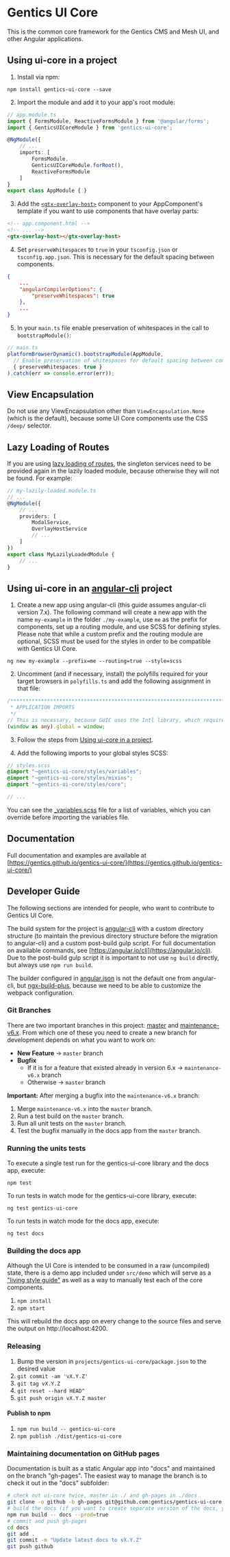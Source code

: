# Gentics UI Core

This is the common core framework for the Gentics CMS and Mesh UI, and other Angular applications.

## Using ui-core in a project

1. Install via npm:
```
npm install gentics-ui-core --save
```

2. Import the module and add it to your app's root module:

```TypeScript
// app.module.ts
import { FormsModule, ReactiveFormsModule } from '@angular/forms';
import { GenticsUICoreModule } from 'gentics-ui-core';

@NgModule({
    // ...
    imports: [
        FormsModule,
        GenticsUICoreModule.forRoot(),
        ReactiveFormsModule
    ]
}
export class AppModule { }
```

3. Add the [`<gtx-overlay-host>`](https://gentics.github.io/gentics-ui-core/#/overlay-host) component to your AppComponent's template if you want to use components that have overlay parts:

```HTML
<!-- app.component.html -->
<!-- ... -->
<gtx-overlay-host></gtx-overlay-host>
```

4. Set ```preserveWhitespaces``` to ```true``` in your ```tsconfig.json``` or ```tsconfig.app.json```.
This is necessary for the default spacing between components.

```JSON
{
    ...
    "angularCompilerOptions": {
        "preserveWhitespaces": true
    },
    ...
}
```

5. In your ```main.ts``` file enable preservation of whitespaces in the call to ```bootstrapModule()```:

```TypeScript
// main.ts
platformBrowserDynamic().bootstrapModule(AppModule, 
  // Enable preservation of whitespaces for default spacing between components.
  { preserveWhitespaces: true }
).catch(err => console.error(err));
```

## View Encapsulation

Do not use any ViewEncapsulation other than `ViewEncapsulation.None` (which is the default), because some UI Core components use the CSS `/deep/` selector.

## Lazy Loading of Routes

If you are using [lazy loading of routes](https://angular.io/guide/lazy-loading-ngmodules),  the singleton services need to be provided again in the lazily loaded module, because otherwise they will not be found. For example:

```TypeScript
// my-lazily-loaded.module.ts
// ...
@NgModule({
    // ...
    providers: [
        ModalService,
        OverlayHostService
        // ...
    ]
})
export class MyLazilyLoadedModule {
    // ...
}
```

## Using ui-core in an [angular-cli](https://cli.angular.io/) project

1. Create a new app using angular-cli (this guide assumes angular-cli version 7.x). The following command will create a new app with the name `my-example` in the folder `./my-example`, use `me` as the prefix for components, set up a routing module, and use SCSS for defining styles. Please note that while a custom prefix and the routing module are optional, SCSS must be used for the styles in order to be compatible with Gentics UI Core.

```
ng new my-example --prefix=me --routing=true --style=scss
```

2. Uncomment (and if necessary, install) the polyfills required for your target browsers in `polyfills.ts` and add the following assignment in that file:

```TypeScript
/***************************************************************************************************
 * APPLICATION IMPORTS
 */
// This is necessary, because GUIC uses the Intl library, which requires a global object (like in Node.js).
(window as any).global = window;
```

3. Follow the steps from [Using ui-core in a project](#using-ui-core-in-a-project).

4. Add the following imports to your global styles SCSS:

```SCSS
// styles.scss
@import "~gentics-ui-core/styles/variables";
@import "~gentics-ui-core/styles/mixins";
@import "~gentics-ui-core/styles/core";

// ...
```

You can see the [_variables.scss](src/styles/_variables.scss) file for a list of variables, which you can override before importing the variables file.

## Documentation

Full documentation and examples are available at [https://gentics.github.io/gentics-ui-core/](https://gentics.github.io/gentics-ui-core/)

## Developer Guide

The following sections are intended for people, who want to contribute to Gentics UI Core.

The build system for the project is [angular-cli](https://cli.angular.io/) with a custom directory structure (to maintain the previous directory structure before the migration to angular-cli)
and a custom post-build gulp script. For full documentation on available commands, see [https://angular.io/cli](https://angular.io/cli).
Due to the post-build gulp script it is important to not use `ng build` directly, but always use `npm run build`.

The builder configured in [angular.json](./angular.json) is not the default one from angular-cli, but [ngx-build-plus](https://github.com/manfredsteyer/ngx-build-plus), 
because we need to be able to customize the webpack configuration.

### Git Branches

There are two important branches in this project: [master](https://github.com/gentics/gentics-ui-core) and [maintenance-v6.x](https://github.com/gentics/gentics-ui-core/tree/maintenance-v6.x).
From which one of these you need to create a new branch for development depends on what you want to work on:

* **New Feature** -> ```master``` branch
* **Bugfix**
  * If it is for a feature that existed already in version 6.x -> ```maintenance-v6.x``` branch
  * Otherwise -> ```master``` branch

**Important:** After merging a bugfix into the ```maintenance-v6.x``` branch:
1. Merge ```maintenance-v6.x``` into the ```master``` branch.
2. Run a test build on the ```master``` branch.
3. Run all unit tests on the ```master``` branch.
4. Test the bugfix manually in the docs app from the ```master``` branch.

### Running the units tests

To execute a single test run for the gentics-ui-core library and the docs app, execute:
```
npm test
```

To run tests in watch mode for the gentics-ui-core library, execute:
```
ng test gentics-ui-core
```

To run tests in watch mode for the docs app, execute:
```
ng test docs
```

### Building the docs app

Although the UI Core is intended to be consumed in a raw (uncompiled) state, there is a demo app
included under `src/demo` which will serve as a ["living style guide"](https://uxmag.com/articles/anchoring-your-design-language-in-a-live-style-guide)
as well as a way to manually test each of the core components.

1. `npm install`
2. `npm start`

This will rebuild the docs app on every change to the source files and serve the output on http://localhost:4200.

### Releasing

1. Bump the version in `projects/gentics-ui-core/package.json` to the desired value
2. `git commit -am 'vX.Y.Z'`
3. `git tag vX.Y.Z`
4. `git reset --hard HEAD^`
5. `git push origin vX.Y.Z master`

#### Publish to npm

1. `npm run build -- gentics-ui-core`
2. `npm publish ./dist/gentics-ui-core`

### Maintaining documentation on GitHub pages

Documentation is built as a static Angular app into "docs" and maintained on the branch "gh-pages".
The easiest way to manage the branch is to check it out in the "docs" subfolder:

```sh
# check out ui-core twice, master in ./ and gh-pages in ./docs
git clone -o github -b gh-pages git@github.com:gentics/gentics-ui-core ./docs
# build the docs (if you want to create separate version of the docs, you need to append --docsVersion=vX.x param)
npm run build -- docs --prod=true
# commit and push gh-pages
cd docs
git add .
git commit -m "Update latest docs to vX.Y.Z"
git push github
```

